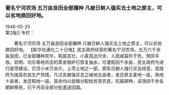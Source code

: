 ### 著名宁河农场  五万亩良田全部播种  凡被日鲜人强买去土地之原主，可以劣地换回好地。  

1946-05-25  
第2版()
专栏：

　　著名宁河农场
    五万亩良田全部播种
    凡被日鲜人强买去土地之原主，可以劣地换回好地。
    【新华社遵化二十日电】民主政府经营的著名宁河农场，五万六千余亩良田，已全部播种完毕，稻苗茁壮，小麦高达尺余，人民咸喜形于色，预庆丰收。启明、勾乐等地农庄的蒸金锅炉已恢复抽水，可灌稻田千余亩，民主政府为进行是项建设，已贷小米万余斤。上项土地之一部，原系日朝人强行买去经营，现政府为提高农民生产热情，凡过去被强买去之碱地五亩者，发还原主麦地一亩，熟地十亩者，发还稻地一亩，其余均以低租分配给贫苦农民，抗属耕种，该场四千余名朝鲜移民，已于月前全部分批遣送回国。  
